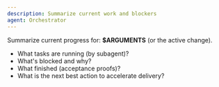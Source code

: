 ```yaml
---
description: Summarize current work and blockers
agent: Orchestrator
---
```

Summarize current progress for: **$ARGUMENTS** (or the active change).

- What tasks are running (by subagent)?
- What's blocked and why?
- What finished (acceptance proofs)?
- What is the next best action to accelerate delivery?
